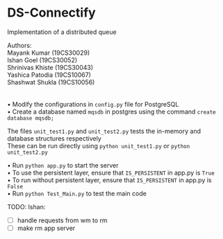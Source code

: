 # DS-Connectify

Implementation of a distributed queue

Authors:\
Mayank Kumar (19CS30029)\
Ishan Goel (19CS30052)\
Shrinivas Khiste (19CS30043)\
Yashica Patodia (19CS10067)\
Shashwat Shukla (19CS10056)\
\
\
• Modify the configurations in `config.py` file for PostgreSQL\
• Create a database named `mqsdb` in postgres using the command `create database mqsdb;`

The files `unit_test1.py` and `unit_test2.py` tests the in-memory and database structures respectively\
These can be run directly using `python unit_test1.py` or `python unit_test2.py`

• Run `python app.py` to start the server\
• To use the persistent layer, ensure that `IS_PERSISTENT` in app.py is `True`\
• To run without persistent layer, ensure that `IS_PERSISTENT` in app.py is `False`\
• Run `python Test_Main.py` to test the main code

TODO:
Ishan:
- [ ] handle requests from wm to rm
- [ ] make rm app server